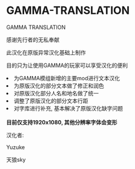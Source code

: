 # GAMMA-TRANSLATION
GAMMA TRANSLATION

感谢先行者的无私奉献<p>
此汉化在原版异常汉化基础上制作<p>
目的只为让使用GAMMA的玩家可以享受汉化的便利<p>
<li>为GAMMA模组新增的主要mod进行文本汉化</li>
<li>为原版汉化的部分文本做了修正和润色</li>
<li>对原版汉化部分人名和地名做了统一</li>
<li>调整了原版汉化的部分文本行距</li>
<li>对字库进行补充, 基本解决了原版汉化缺字问题</li>
</br>
<b>目前仅支持1920x1080, 其他分辨率字体会变形</b>
 
<p><p>
汉化者: <p>
Yuzuke<p>
天狼sky<p>
